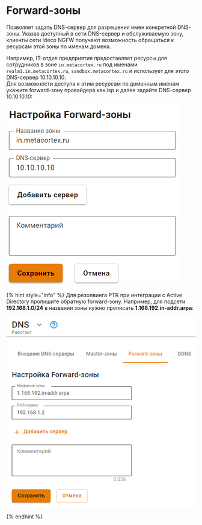 # Forward-зоны

Позволяет задать DNS-сервер для разрешения имен конкретной DNS-зоны. Указав доступный в сети DNS-сервер и обслуживаемую зону, клиенты сети Ideco NGFW получают возможность обращаться к ресурсам этой зоны по именам домена. 

Например, IT-отдел предприятия предоставляет ресурсы для сотрудников в зоне `in.metacortex.ru` под именами `realm1.in.metacortex.ru`, `sandbox.metacortex.ru` и использует для этого DNS-сервер 10.10.10.10. \
Для возможности доступа к этим ресурсам по доменным именам укажите forward-зону провайдера как isp и далее задайте DNS-сервер 10.10.10.10:

<img src="/.gitbook/assets/dns3.png" alt="" data-size="original">

{% hint style="info" %}
Для резолвинга PTR при интеграции с Active Directory пропишите обратную forward-зону. Например, для подсети **192.168.1.0/24** в названии зоны нужно прописать **1.168.192.in-addr.arpa**:

![](/.gitbook/assets/dns4.png) 

{% endhint %}
